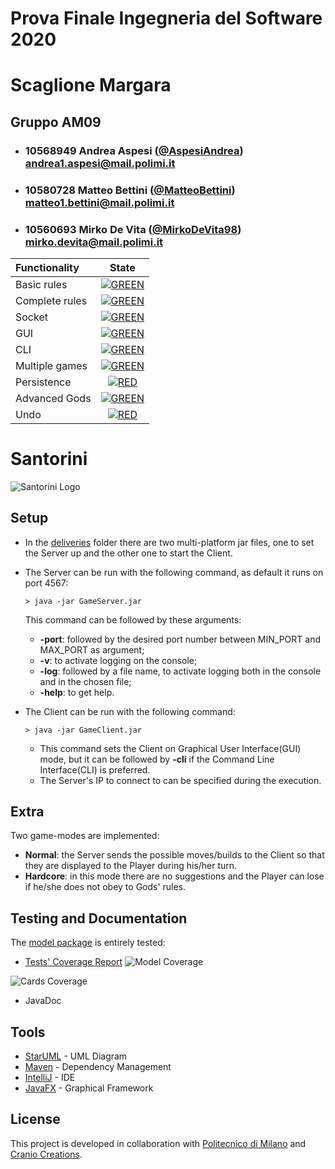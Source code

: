 # Prova Finale Ingegneria del Software 2020
# Scaglione Margara

## Gruppo AM09


- ###   10568949    Andrea Aspesi ([@AspesiAndrea](https://github.com/AspesiAndrea))<br>andrea1.aspesi@mail.polimi.it
- ###   10580728    Matteo Bettini ([@MatteoBettini](https://github.com/MatteoBettini))<br>matteo1.bettini@mail.polimi.it
- ###   10560693    Mirko De Vita ([@MirkoDeVita98](https://github.com/MirkoDeVita98))<br>mirko.devita@mail.polimi.it

| Functionality | State |
|:-----------------------|:------------------------------------:|
| Basic rules | [![GREEN](https://placehold.it/15/44bb44/44bb44)](#) |
| Complete rules | [![GREEN](https://placehold.it/15/44bb44/44bb44)](#) |
| Socket | [![GREEN](https://placehold.it/15/44bb44/44bb44)](#) |
| GUI | [![GREEN](https://placehold.it/15/44bb44/44bb44)](#) |
| CLI | [![GREEN](https://placehold.it/15/44bb44/44bb44)](#) |
| Multiple games | [![GREEN](https://placehold.it/15/44bb44/44bb44)](#) |
| Persistence | [![RED](https://placehold.it/15/f03c15/f03c15)](#) |
| Advanced Gods | [![GREEN](https://placehold.it/15/44bb44/44bb44)](#) |
| Undo | [![RED](https://placehold.it/15/f03c15/f03c15)](#) |

<!--
[![RED](https://placehold.it/15/f03c15/f03c15)](#)
[![YELLOW](https://placehold.it/15/ffdd00/ffdd00)](#)
[![GREEN](https://placehold.it/15/44bb44/44bb44)](#)
-->

# Santorini

![Santorini Logo](https://github.com/MatteoBettini/ing-sw-2020-Aspesi-Bettini-DeVita/blob/master/logo.png)

## Setup

- In the [deliveries](https://github.com/MatteoBettini/ing-sw-2020-Aspesi-Bettini-DeVita/tree/master/deliveries) folder there are two multi-platform jar files, one to set the Server up and the other one to start the Client.
- The Server can be run with the following command, as default it runs on port 4567:
    ```shell
    > java -jar GameServer.jar
    ```
  This command can be followed by these arguments:
  - **-port**: followed by the desired port number between MIN_PORT and MAX_PORT as argument;
  - **-v**: to activate logging on the console;
  - **-log**: followed by a file name, to activate logging both in the console and in the chosen file;
  - **-help**: to get help.
  
- The Client can be run with the following command:
    ```shell
    > java -jar GameClient.jar
    ```
  - This command sets the Client on Graphical User Interface(GUI) mode, but it can be followed by **-cli** if the Command Line Interface(CLI) is preferred.
  - The Server's IP to connect to can be specified during the execution.
  
 ## Extra
 
 Two game-modes are implemented:
 - **Normal**: the Server sends the possible moves/builds to the Client so that they are displayed to the Player during his/her turn.
 - **Hardcore**: in this mode there are no suggestions and the Player can lose if he/she does not obey to Gods' rules.
 
 ## Testing and Documentation
 
 The [model package](https://github.com/MatteoBettini/ing-sw-2020-Aspesi-Bettini-DeVita/tree/master/src/main/java/it/polimi/ingsw/server/model) is entirely tested:
 - <a href="https://github.com/MatteoBettini/ing-sw-2020-Aspesi-Bettini-DeVita/tree/master/deliveries/TestCoverage" title="Tests' Coverage Report">Tests' Coverage Report</a>
 ![Model Coverage](https://github.com/MatteoBettini/ing-sw-2020-Aspesi-Bettini-DeVita/blob/master/modelCoverage.png)
 
 ![Cards Coverage](https://github.com/MatteoBettini/ing-sw-2020-Aspesi-Bettini-DeVita/blob/master/cardsCoverage.png)
 
 - JavaDoc
 
 ## Tools
 
 * [StarUML](http://staruml.io) - UML Diagram
 * [Maven](https://maven.apache.org/) - Dependency Management
 * [IntelliJ](https://www.jetbrains.com/idea/) - IDE
 * [JavaFX](https://openjfx.io) - Graphical Framework
 
 ## License
 
 This project is developed in collaboration with [Politecnico di Milano](https://www.polimi.it) and [Cranio Creations](http://www.craniocreations.it).
 
